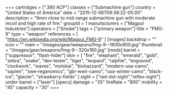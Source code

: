 +++
cartridges = [".380 ACP"]
classes = ["Submachine gun"]
country = "United States of America"
date = "2015-12-06T09:38:22-05:00"
description = "9mm close to mid-range submachine gun with moderate recoil and high rate of fire."
groupId = 1
manufacturers = ["Magpul Industries"]
operators = ["Smoke"]
tags = ["primary weapon"]
title = "FMG-9"
type = "weapon"
references = [
  "https://en.wikipedia.org/wiki/Magpul_FMG-9"
]
[images]
  backdrop = ""
  icon = ""
  main = "/images/gear/weapons/fmg-9--1600x900.jpg"
  thumbnail = "/images/gear/weapons/fmg-9--320x180.jpg"
[mods]
  barrel = ["suppressor", "flash-hider"]
  skin = [
    "fire",
    "elephant",
    "emerald",
    "gold",
    "zebra",
    "snake",
    "dev-tester",
    "tiger",
    "leopard",
    "ralphie",
    "engraved",
    "clockwork",
    "waves",
    "molokai",
    "biohazzard",
    "modern-usa-camo",
    "sapien",
    "swe-reganomics",
    "gbr-wwii-camo",
    "usa-winter-camo",
    "black-ice",
    "glacier",
    "strawberry-fields"
  ]
  sight = ["red-dot-sight","reflex-sight"]
  under-barrel = ["laser"]
[specs]
  damage = "35"
  fireRate = "800"
  mobility = "45"
  capacity = "30"
+++
